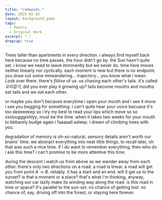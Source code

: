 ```yaml
---
title: "redwoods."
date: 2025-02-02
layout: background_game
tags:
  - Poetry
  - Original Work
excerpt: "."
dropcap: true
---
```



Trees taller than apartments in every direction. 
i always find myself back here because no time passes. the hour didn't go by. the Sun hasn't quite set. i know we need to leave imminently but we never do. time here moves neither linearly nor cyclically. each moment is new but there is no endpoint. you draw out some mmeandering... trajectory... you know what i mean. Look over there. there's *fiiiiive* of us. us chasing each other's tails. it's called *꼬리잡기*, did you ever play it growing up? tails become mouths and mouths eat tails and we eat each other.


or maybe you don't because everytime i open your mouth and i see it move i see you begging for something. i can't quite hear your voice becuase it's too deeeeeeep so i try my best to read your lips which move so so *sssluugggishlyy*, must be the time. when it takes two weeks for your mouth to bbbarely budge again i faaaaall asleep. i dream of climbing trees with you.


degradation of memory is oh-so-natural, sensory details aren't worth our brains' time. we abstract everything into neat little things, to recall later, oh that was such a nice time. if I do want to remember everything, then who do i ask this time? i can't promise to be more attentive this time. 


during the descent i watch us from above as we wander away from each other. there's only two directions on a road. a road is linear. a road will get you from point $A \rightarrow B$. reliably. it has a start and an end. will it get us to the sunset? is that a moment or a place? that's what i'm thinking, anyway, watching our car lazily make its winding way along the road. is this road in time or space? it's parallel to the sun-*set*. no chance of getting lost. no chance of, say, driving off into the forest, or staying here forever. 

